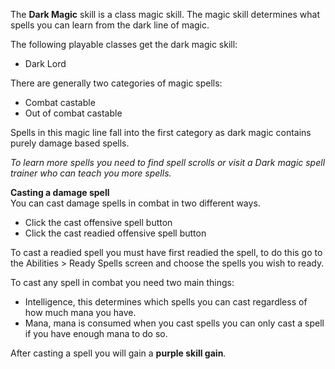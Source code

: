 The **Dark Magic** skill is a class magic skill. The magic skill determines what spells you can learn from the dark line of magic.

The following playable classes get the dark magic skill:

*   Dark Lord

There are generally two categories of magic spells:

*   Combat castable
*   Out of combat castable

Spells in this magic line fall into the first category as dark magic contains purely damage based spells.

_To learn more spells you need to find spell scrolls or visit a Dark magic spell trainer who can teach you more spells._  

**Casting a damage spell**  
You can cast damage spells in combat in two different ways.

*   Click the cast offensive spell button
*   Click the cast readied offensive spell button

To cast a readied spell you must have first readied the spell, to do this go to the Abilities > Ready Spells screen and choose the spells you wish to ready.

To cast any spell in combat you need two main things:

*   Intelligence, this determines which spells you can cast regardless of how much mana you have.
*   Mana, mana is consumed when you cast spells you can only cast a spell if you have enough mana to do so.

After casting a spell you will gain a **purple skill gain**.
